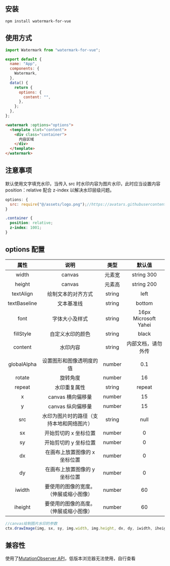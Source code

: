 ## 安装

```shell
npm install watermark-for-vue
```

## 使用方式

```js
import Watermark from "watermark-for-vue";
```

```js
export default {
  name: "App",
  components: {
    Watermark,
  },
  data() {
    return {
      options: {
        content: "",
      },
    };
  },
};
```

```html
<watermark :options="options">
  <template slot="content">
    <div class="container">
      内容区域
    </div>
  </template>
</watermark>
```

## 注意事项

默认使用文字填充水印，当传入 src 时水印内容为图片水印，此时应当设置内容 position：relative 配合 z-index 以解决水印层级问题。

```js
options: {
  src: require("@/assets/logo.png");//https://avatars.githubusercontent.com/u/58333667?s=60&v=4
}
```

```css
.container {
  position: relative;
  z-index: 1001;
}
```

## options 配置

|     属性     |                   说明                   |  类型  |        默认值        |
| :----------: | :--------------------------------------: | :----: | :------------------: |
|    width     |                  canvas                  | 元素宽 |      string 300      |
|    height    |                  canvas                  | 元素高 |      string 200      |
|  textAlign   |            绘制文本的对齐方式            | string |         left         |
| textBaseline |                文本基准线                | string |        bottom        |
|     font     |              字体大小及样式              | string | 16px Microsoft Yahei |
|  fillStyle   |             自定义水印的颜色             | string |        black         |
|   content    |                 水印内容                 | string |  内部文档，请勿外传  |
| globalAlpha  |         设置图形和图像透明度的值         | number |         0.1          |
|    rotate    |                 旋转角度                 | number |          16          |
|    repeat    |               水印重复属性               | string |        repeat        |
|      x       |            canvas 横向偏移量             | number |          15          |
|      y       |            canvas 纵向偏移量             | number |          15          |
|     src      | 水印为图片时的路径（支持本地和网络图片） | string |         null         |
|      sx      |          开始剪切的 x 坐标位置           | number |          0           |
|      sy      |          开始剪切的 y 坐标位置           | number |          0           |
|      dx      |      在画布上放置图像的 x 坐标位置       | number |          0           |
|      dy      |      在画布上放置图像的 y 坐标位置       | number |          0           |
|    iwidth    |  要使用的图像的宽度。（伸展或缩小图像）  | number |          60          |
|   iheight    |  要使用的图像的高度。（伸展或缩小图像）  | number |          60          |

```js
//canvas绘制图片水印的参数
ctx.drawImage(img, sx, sy, img.width, img.height, dx, dy, iwidth, iheight);
```

## 兼容性

使用了[MutationObserver API](https://www.caniuse.com/?search=MutationObserver)，低版本浏览器无法使用，自行查看
